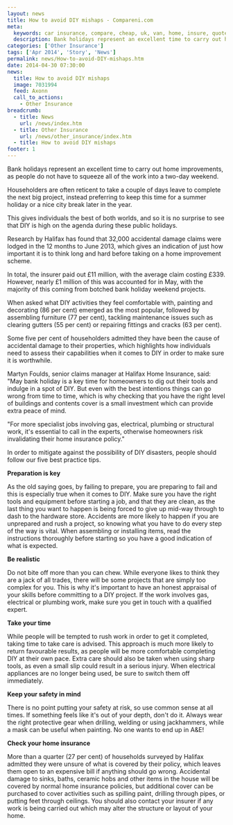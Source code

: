 ```yaml
---
layout: news
title: How to avoid DIY mishaps - Compareni.com
meta:
  keywords: car insurance, compare, cheap, uk, van, home, insure, quotes, online, comparison, bike, loans, life
  description: Bank holidays represent an excellent time to carry out home improvements, as people do not have to squeeze all of the work into a two-day weekend
categories: ['Other Insurance']
tags: ['Apr 2014', 'Story', 'News']
permalink: news/How-to-avoid-DIY-mishaps.htm
date: 2014-04-30 07:30:00
news:
  title: How to avoid DIY mishaps
  image: 7031994
  feed: Axonn
  call_to_actions:
    - Other Insurance
breadcrumb:
  - title: News
    url: /news/index.htm
  - title: Other Insurance
    url: /news/other_insurance/index.htm
  - title: How to avoid DIY mishaps
footer: 1
---
```


Bank holidays represent an excellent time to carry out home improvements, as people do not have to squeeze all of the work into a two-day weekend.

Householders are often reticent to take a couple of days leave to complete the next big project, instead preferring to keep this time for a summer holiday or a nice city break later in the year.

This gives individuals the best of both worlds, and so it is no surprise to see that DIY is high on the agenda during these public holidays.

Research by Halifax has found that 32,000 accidental damage claims were lodged in the 12 months to June 2013, which gives an indication of just how important it is to think long and hard before taking on a home improvement scheme.

In total, the insurer paid out &pound;11 million, with the average claim costing &pound;339. However, nearly &pound;1 million of this was accounted for in May, with the majority of this coming from botched bank holiday weekend projects.

When asked what DIY activities they feel comfortable with, painting and decorating (86 per cent) emerged as the most popular, followed by assembling furniture (77 per cent), tackling maintenance issues such as clearing gutters (55 per cent) or repairing fittings and cracks (63 per cent).

Some five per cent of householders admitted they have been the cause of accidental damage to their properties, which highlights how individuals need to assess their capabilities when it comes to DIY in order to make sure it is worthwhile.

Martyn Foulds, senior claims manager at Halifax Home Insurance, said: &quot;May bank holiday is a key time for homeowners to dig out their tools and indulge in a spot of DIY. But even with the best intentions things can go wrong from time to time, which is why checking that you have the right level of buildings and contents cover is a small investment which can provide extra peace of mind.

&quot;For&nbsp;more specialist jobs involving gas, electrical, plumbing or structural work, it&#39;s essential to call in the experts, otherwise homeowners risk invalidating their home insurance policy.&quot;

In order to mitigate against the possibility of DIY disasters, people should follow our five best practice tips.

<strong>Preparation is key</strong>

As the old saying goes, by failing to prepare, you are preparing to fail and this is especially true when it comes to DIY. Make sure you have the right tools and equipment before starting a job, and that they are clean, as the last thing you want to happen is being forced to give up mid-way through to dash to the hardware store. Accidents are more likely to happen if you are unprepared and rush a project, so knowing what you have to do every step of the way is vital. When assembling or installing items, read the instructions thoroughly before starting so you have a good indication of what is expected.

<strong>Be realistic</strong>

Do not bite off more than you can chew. While everyone likes to think they are a jack of all trades, there will be some projects that are simply too complex for you. This is why it&#39;s important to have an honest appraisal of your skills before committing to a DIY project. If the work involves gas, electrical or plumbing work, make sure you get in touch with a qualified expert.

<strong>Take your time</strong>

While people will be tempted to rush work in order to get it completed, taking time to take care is advised. This approach is much more likely to return favourable results, as people will be more comfortable completing DIY at their own pace. Extra care should also be taken when using sharp tools, as even a small slip could result in a serious injury. When electrical appliances are no longer being used, be sure to switch them off immediately.

<strong>Keep your safety in mind</strong>

There is no point putting your safety at risk, so use common sense at all times. If something feels like it&#39;s out of your depth, don&#39;t do it. Always wear the right protective gear when drilling, welding or using jackhammers, while a mask can be useful when painting. No one wants to end up in A&amp;E! &nbsp;

<strong>Check your home insurance</strong>

More than a quarter (27 per cent) of households surveyed by Halifax admitted they were unsure of what is covered by their policy, which leaves them open to an expensive bill if anything should go wrong. Accidental damage to sinks, baths, ceramic hobs and other items in the house will be covered by normal home insurance policies, but additional cover can be purchased to cover activities such as spilling paint, drilling through pipes, or putting feet through ceilings. You should also contact your insurer if any work is being carried out which may alter the structure or layout of your home.
